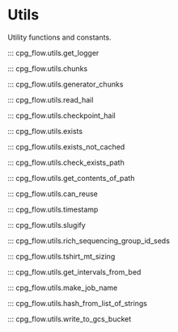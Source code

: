 # Utils

Utility functions and constants.

::: cpg_flow.utils.get_logger

::: cpg_flow.utils.chunks

::: cpg_flow.utils.generator_chunks

::: cpg_flow.utils.read_hail

::: cpg_flow.utils.checkpoint_hail

::: cpg_flow.utils.exists

::: cpg_flow.utils.exists_not_cached

::: cpg_flow.utils.check_exists_path

::: cpg_flow.utils.get_contents_of_path

::: cpg_flow.utils.can_reuse

::: cpg_flow.utils.timestamp

::: cpg_flow.utils.slugify

::: cpg_flow.utils.rich_sequencing_group_id_seds

::: cpg_flow.utils.tshirt_mt_sizing

::: cpg_flow.utils.get_intervals_from_bed

::: cpg_flow.utils.make_job_name

::: cpg_flow.utils.hash_from_list_of_strings

::: cpg_flow.utils.write_to_gcs_bucket
